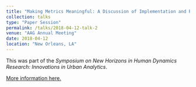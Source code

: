 ```yaml
---
title: "Making Metrics Meaningful: A Discussion of Implementation and Reproducibility Using Measures of Migration"
collection: talks
type: "Paper Session"
permalink: /talks/2018-04-12-talk-2
venue: "AAG Annual Meeting"
date: 2018-04-12
location: "New Orleans, LA"
---
```

This was part of the *Symposium on New Horizons in Human Dynamics Research: Innovations in Urban Analytics*.

[More information here.](https://aag.secure-abstracts.com/AAG%20Annual%20Meeting%202018/sessions-gallery/12101)
